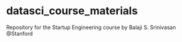 datasci_course_materials
========================

Repository for the Startup Engineering course by Balaji S. Srinivasan @Stanford

